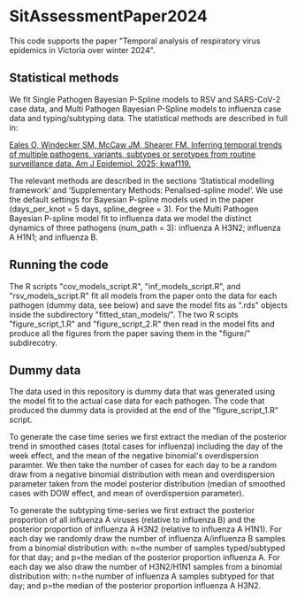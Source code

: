 # SitAssessmentPaper2024
This code supports the paper "Temporal analysis of respiratory virus epidemics in Victoria over winter 2024".

## Statistical methods
We fit Single Pathogen Bayesian P-Spline models to RSV and SARS-CoV-2 case data, and Multi Pathogen Bayesian P-Spline models to influenza case data and typing/subtyping data. The statistical methods are described in full in:

[Eales O, Windecker SM, McCaw JM, Shearer FM. Inferring temporal trends of multiple pathogens, variants, subtypes or serotypes from routine surveillance data. Am J Epidemiol. 2025; kwaf119.](https://academic.oup.com/aje/advance-article/doi/10.1093/aje/kwaf119/8158080)

The relevant methods are described in the sections ‘Statistical modelling framework’ and ‘Supplementary Methods: Penalised-spline model’. We use the default settings for Bayesian P-spline models used in the paper (days_per_knot = 5 days, spline_degree = 3). For the Multi Pathogen Bayesian P-spline model fit to influenza data we model the distinct dynamics of three pathogens (num_path = 3): influenza A H3N2; influenza A H1N1; and influenza B. 


## Running the code
The R scripts "cov_models_script.R", "inf_models_script.R", and "rsv_models_script.R" fit all models from the paper onto the data for each pathogen (dummy data, see below) and save the model fits as ".rds" objects inside the subdirectory "fitted_stan_models/". The two R scipts "figure_script_1.R" and "figure_script_2.R" then read in the model fits and produce all the figures from the paper saving them in the "figure/" subdirecotry.


## Dummy data
The data used in this repository is dummy data that was generated using the model fit to the actual case data for each pathogen. The code that produced the dummy data is provided at the end of the "figure_script_1.R" script.

To generate the case time series we first extract the median of the posterior trend in smoothed cases (total cases for influenza) including the day of the week effect, and the mean of the negative binomial's overdispersion paramter. We then take the number of cases for each day to be a random draw from a negative binomial distribution with mean and overdispersion parameter taken from the model posterior distribution (median of smoothed cases with DOW effect, and mean of overdispersion parameter).

To generate the subtyping time-series we first extract the posterior proportion of all influenza A viruses (relative to influenza B) and the posterior proportion of influenza A H3N2 (relative to influenza A H1N1). For each day we randomly draw the number of influenza A/influenza B samples from a binomial distribution with: n=the number of samples typed/subtyped for that day; and p=the median of the posterior proportion influenza A. For each day we also draw the number of H3N2/H1N1 samples from a binomial distribution with: n=the number of influenza A samples subtyped for that day; and p=the median of the posterior proportion influenza A H3N2.
